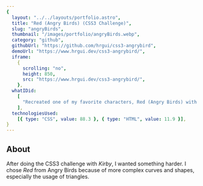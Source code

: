 ```yaml
---
{
  layout: "../../layouts/portfolio.astro",
  title: "Red (Angry Birds) (CSS3 Challenge)",
  slug: "angryBirds",
  thumbnail: "/images/portfolio/angryBirds.webp",
  category: "github",
  githubUrl: "https://github.com/hrgui/css3-angrybird",
  demoUrl: "https://www.hrgui.dev/css3-angrybird/",
  iframe:
    {
      scrolling: "no",
      height: 850,
      src: "https://www.hrgui.dev/css3-angrybird/",
    },
  whatIDid:
    [
      "Recreated one of my favorite characters, Red (Angry Birds) with just CSS",
    ],
  technologiesUsed:
    [{ type: "CSS", value: 88.3 }, { type: "HTML", value: 11.9 }],
}
---
```


## About

After doing the CSS3 challenge with _Kirby_, I wanted something harder. I chose _Red_ from Angry Birds because of more complex curves and shapes, especially the usage of triangles.

